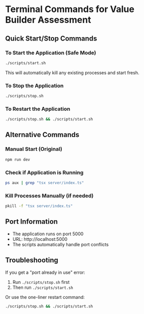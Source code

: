# Terminal Commands for Value Builder Assessment

## Quick Start/Stop Commands

### To Start the Application (Safe Mode)
```bash
./scripts/start.sh
```
This will automatically kill any existing processes and start fresh.

### To Stop the Application
```bash
./scripts/stop.sh
```

### To Restart the Application
```bash
./scripts/stop.sh && ./scripts/start.sh
```

## Alternative Commands

### Manual Start (Original)
```bash
npm run dev
```

### Check if Application is Running
```bash
ps aux | grep "tsx server/index.ts"
```

### Kill Processes Manually (if needed)
```bash
pkill -f "tsx server/index.ts"
```

## Port Information
- The application runs on port 5000
- URL: http://localhost:5000
- The scripts automatically handle port conflicts

## Troubleshooting

If you get a "port already in use" error:
1. Run `./scripts/stop.sh` first
2. Then run `./scripts/start.sh`

Or use the one-liner restart command:
```bash
./scripts/stop.sh && ./scripts/start.sh
```